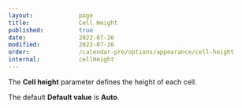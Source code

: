 ```yaml
---
layout:             page
title:              Cell Height 
published:          true
date:               2022-07-26
modified:           2022-07-26
order:              /calendar-pro/options/appearance/cell-height
internal:           cellHeight
---
```

The **Cell height** parameter defines the height of each cell.

The default **Default value** is **Auto**.

